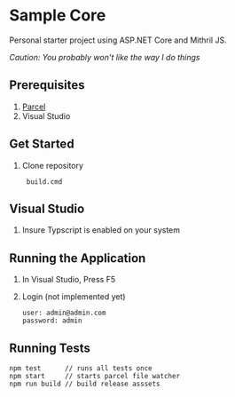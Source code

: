 # Sample Core

Personal starter project using ASP.NET Core and Mithril JS.

*Caution: You probably won't like the way I do things*

## Prerequisites

1. [Parcel](https://parceljs.org/)
2. Visual Studio


## Get Started

1. Clone repository

        build.cmd


## Visual Studio

1. Insure Typscript is enabled on your system
 

## Running the Application

1. In Visual Studio, Press F5
2. Login (not implemented yet)

       user: admin@admin.com
       password: admin

## Running Tests

    npm test      // runs all tests once
    npm start     // starts parcel file watcher
    npm run build // build release asssets